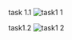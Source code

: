 task 1.1
![task1 1](https://github.com/user-attachments/assets/c36935fb-4700-4f00-a5ee-c1fd2644f368)

task1.2
![task1 2](https://github.com/user-attachments/assets/0268bb6e-b526-46d2-90a6-abd8d8beb883)
